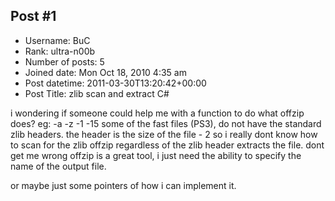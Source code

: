## Post #1
- Username: BuC
- Rank: ultra-n00b
- Number of posts: 5
- Joined date: Mon Oct 18, 2010 4:35 am
- Post datetime: 2011-03-30T13:20:42+00:00
- Post Title: zlib scan and extract C#

i wondering if someone could help me with a function to do what offzip does?
eg: -a -z -1 -15
some of the fast files (PS3), do not have the standard zlib headers.
the header is the size of the file - 2
so i really dont know how to scan for the zlib
offzip regardless of the zlib header extracts the file.
dont get me wrong offzip is a great tool, i just need the ability to specify the name of the output file.

or maybe just some pointers of how i can implement it.
